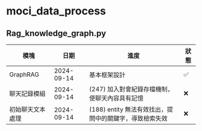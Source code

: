 # moci_data_process

## Rag_knowledge_graph.py
| 模塊  | 日期 |      進度     |狀態|
| ------------- | ------------- | -------------|  ------------- |
| GraphRAG  | 2024-09-14  |基本框架設計 |✅|
| 聊天記錄模組  | 2024-09-14  |(247) 加入對會紀錄存檔機制，使聊天內容具有記憶  |❌|
| 初始聊天文本處理  | 2024-09-14  |(188) entity 無法有效找出，提問中的關鍵字，導致檢索失效  |❌|
